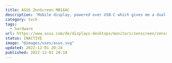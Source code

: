 ```yaml
---
title: ASUS ZenScreen MB16AC
description: 'Mobile display, powered over USB-C which gives me a dual display set up almost everywhere.'
category: tech
tags:
  - hardware
url: https://www.asus.com/de/displays-desktops/monitors/zenscreen/zenscreen-mb16ac/
status: INACTIVE
image: "@images/uses/asus.svg"
updated: 2022-12-01 20:24
published: 2022-12-01 20:18
---
```

